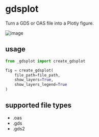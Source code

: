 # gdsplot
Turn a GDS or OAS file into a Plotly figure.

![image](https://github.com/user-attachments/assets/08d173c3-93c1-4b93-bbfb-0645147982cf)


## usage
```python
from _gdsplot import create_gdsplot

fig = create_gdsplot(
    file_path=file_path,
    show_layers=True,
    show_layers_legend=True
)
```

## supported file types
- .oas
- .gds
- .gds2


